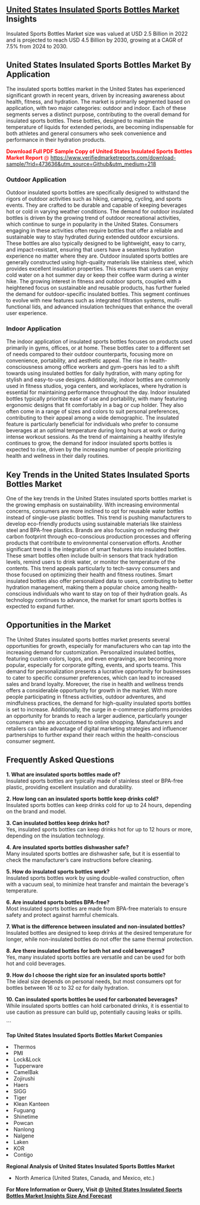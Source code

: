 <h2><a href="https://www.verifiedmarketreports.com/download-sample/?rid=473636&amp;utm_source=Github&amp;utm_medium=218" target="_blank">United States Insulated Sports Bottles Market</a> Insights</h2><p>Insulated Sports Bottles Market size was valued at USD 2.5 Billion in 2022 and is projected to reach USD 4.5 Billion by 2030, growing at a CAGR of 7.5% from 2024 to 2030.</p><p> <h2>United States Insulated Sports Bottles Market By Application</h2> <p>The insulated sports bottles market in the United States has experienced significant growth in recent years, driven by increasing awareness about health, fitness, and hydration. The market is primarily segmented based on application, with two major categories: outdoor and indoor. Each of these segments serves a distinct purpose, contributing to the overall demand for insulated sports bottles. These bottles, designed to maintain the temperature of liquids for extended periods, are becoming indispensable for both athletes and general consumers who seek convenience and performance in their hydration products. <p><span class=""><span style="color: #ff0000;"><strong>Download Full PDF Sample Copy of United States Insulated Sports Bottles Market Report</strong> @ </span><a href="https://www.verifiedmarketreports.com/download-sample/?rid=473636&amp;utm_source=Github&amp;utm_medium=218" target="_blank">https://www.verifiedmarketreports.com/download-sample/?rid=473636&amp;utm_source=Github&amp;utm_medium=218</a></span></p> <h3>Outdoor Application</h3> <p>Outdoor insulated sports bottles are specifically designed to withstand the rigors of outdoor activities such as hiking, camping, cycling, and sports events. They are crafted to be durable and capable of keeping beverages hot or cold in varying weather conditions. The demand for outdoor insulated bottles is driven by the growing trend of outdoor recreational activities, which continue to surge in popularity in the United States. Consumers engaging in these activities often require bottles that offer a reliable and sustainable way to stay hydrated during extended outdoor excursions. These bottles are also typically designed to be lightweight, easy to carry, and impact-resistant, ensuring that users have a seamless hydration experience no matter where they are. Outdoor insulated sports bottles are generally constructed using high-quality materials like stainless steel, which provides excellent insulation properties. This ensures that users can enjoy cold water on a hot summer day or keep their coffee warm during a winter hike. The growing interest in fitness and outdoor sports, coupled with a heightened focus on sustainable and reusable products, has further fueled the demand for outdoor-specific insulated bottles. This segment continues to evolve with new features such as integrated filtration systems, multi-functional lids, and advanced insulation techniques that enhance the overall user experience. <h3>Indoor Application</h3> <p>The indoor application of insulated sports bottles focuses on products used primarily in gyms, offices, or at home. These bottles cater to a different set of needs compared to their outdoor counterparts, focusing more on convenience, portability, and aesthetic appeal. The rise in health-consciousness among office workers and gym-goers has led to a shift towards using insulated bottles for daily hydration, with many opting for stylish and easy-to-use designs. Additionally, indoor bottles are commonly used in fitness studios, yoga centers, and workplaces, where hydration is essential for maintaining performance throughout the day. Indoor insulated bottles typically prioritize ease of use and portability, with many featuring ergonomic designs that fit comfortably in a bag or cup holder. They also often come in a range of sizes and colors to suit personal preferences, contributing to their appeal among a wide demographic. The insulated feature is particularly beneficial for individuals who prefer to consume beverages at an optimal temperature during long hours at work or during intense workout sessions. As the trend of maintaining a healthy lifestyle continues to grow, the demand for indoor insulated sports bottles is expected to rise, driven by the increasing number of people prioritizing health and wellness in their daily routines. <h2>Key Trends in the United States Insulated Sports Bottles Market</h2> <p>One of the key trends in the United States insulated sports bottles market is the growing emphasis on sustainability. With increasing environmental concerns, consumers are more inclined to opt for reusable water bottles instead of single-use plastic bottles. This trend is pushing manufacturers to develop eco-friendly products using sustainable materials like stainless steel and BPA-free plastics. Brands are also focusing on reducing their carbon footprint through eco-conscious production processes and offering products that contribute to environmental conservation efforts. Another significant trend is the integration of smart features into insulated bottles. These smart bottles often include built-in sensors that track hydration levels, remind users to drink water, or monitor the temperature of the contents. This trend appeals particularly to tech-savvy consumers and those focused on optimizing their health and fitness routines. Smart insulated bottles also offer personalized data to users, contributing to better hydration management, making them a popular choice among health-conscious individuals who want to stay on top of their hydration goals. As technology continues to advance, the market for smart sports bottles is expected to expand further. <h2>Opportunities in the Market</h2> <p>The United States insulated sports bottles market presents several opportunities for growth, especially for manufacturers who can tap into the increasing demand for customization. Personalized insulated bottles, featuring custom colors, logos, and even engravings, are becoming more popular, especially for corporate gifting, events, and sports teams. This demand for personalization presents a lucrative opportunity for businesses to cater to specific consumer preferences, which can lead to increased sales and brand loyalty. Moreover, the rise in health and wellness trends offers a considerable opportunity for growth in the market. With more people participating in fitness activities, outdoor adventures, and mindfulness practices, the demand for high-quality insulated sports bottles is set to increase. Additionally, the surge in e-commerce platforms provides an opportunity for brands to reach a larger audience, particularly younger consumers who are accustomed to online shopping. Manufacturers and retailers can take advantage of digital marketing strategies and influencer partnerships to further expand their reach within the health-conscious consumer segment. <h2>Frequently Asked Questions</h2> <p><strong>1. What are insulated sports bottles made of?</strong><br>Insulated sports bottles are typically made of stainless steel or BPA-free plastic, providing excellent insulation and durability.</p> <p><strong>2. How long can an insulated sports bottle keep drinks cold?</strong><br>Insulated sports bottles can keep drinks cold for up to 24 hours, depending on the brand and model.</p> <p><strong>3. Can insulated bottles keep drinks hot?</strong><br>Yes, insulated sports bottles can keep drinks hot for up to 12 hours or more, depending on the insulation technology.</p> <p><strong>4. Are insulated sports bottles dishwasher safe?</strong><br>Many insulated sports bottles are dishwasher safe, but it is essential to check the manufacturer’s care instructions before cleaning.</p> <p><strong>5. How do insulated sports bottles work?</strong><br>Insulated sports bottles work by using double-walled construction, often with a vacuum seal, to minimize heat transfer and maintain the beverage's temperature.</p> <p><strong>6. Are insulated sports bottles BPA-free?</strong><br>Most insulated sports bottles are made from BPA-free materials to ensure safety and protect against harmful chemicals.</p> <p><strong>7. What is the difference between insulated and non-insulated bottles?</strong><br>Insulated bottles are designed to keep drinks at the desired temperature for longer, while non-insulated bottles do not offer the same thermal protection.</p> <p><strong>8. Are there insulated bottles for both hot and cold beverages?</strong><br>Yes, many insulated sports bottles are versatile and can be used for both hot and cold beverages.</p> <p><strong>9. How do I choose the right size for an insulated sports bottle?</strong><br>The ideal size depends on personal needs, but most consumers opt for bottles between 16 oz to 32 oz for daily hydration.</p> <p><strong>10. Can insulated sports bottles be used for carbonated beverages?</strong><br>While insulated sports bottles can hold carbonated drinks, it is essential to use caution as pressure can build up, potentially causing leaks or spills.</p> ```</p><p><strong>Top United States Insulated Sports Bottles Market Companies</strong></p><div data-test-id=""><p><li>Thermos</li><li> PMI</li><li> Lock&Lock</li><li> Tupperware</li><li> CamelBak</li><li> Zojirushi</li><li> Haers</li><li> SIGG</li><li> Tiger</li><li> Klean Kanteen</li><li> Fuguang</li><li> Shinetime</li><li> Powcan</li><li> Nanlong</li><li> Nalgene</li><li> Laken</li><li> KOR</li><li> Contigo</li></p><div><strong>Regional Analysis of&nbsp;United States Insulated Sports Bottles Market</strong></div><ul><li dir="ltr"><p dir="ltr">North America&nbsp;(United States, Canada, and Mexico, etc.)</p></li></ul><p><strong>For More Information or Query, Visit @&nbsp;</strong><strong><a href="https://www.verifiedmarketreports.com/product/insulated-sports-bottles-market/?utm_source=Github&amp;utm_medium=218" target="_blank">United States Insulated Sports Bottles Market Insights Size And Forecast</a></strong></p></div>
